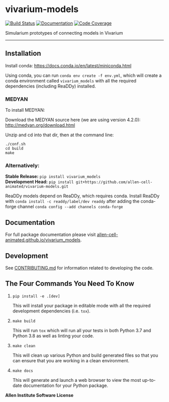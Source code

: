 # vivarium-models

[![Build Status](https://github.com/allen-cell-animated/vivarium_models/workflows/Build%20Main/badge.svg)](https://github.com/allen-cell-animated/vivarium_models/actions)
[![Documentation](https://github.com/allen-cell-animated/vivarium_models/workflows/Documentation/badge.svg)](https://allen-cell-animated.github.io/vivarium_models/)
[![Code Coverage](https://codecov.io/gh/allen-cell-animated/vivarium_models/branch/main/graph/badge.svg)](https://codecov.io/gh/allen-cell-animated/vivarium_models)

Simularium prototypes of connecting models in Vivarium

---

## Installation

Install conda: https://docs.conda.io/en/latest/miniconda.html

Using conda, you can run `conda env create -f env.yml`, which will create a conda environment called `vivarium_models` with all the required dependencies (including ReaDDy) installed.

### MEDYAN

To install MEDYAN:

Download the MEDYAN source here (we are using version 4.2.0): http://medyan.org/download.html

Unzip and cd into that dir, then at the command line:

```
./conf.sh
cd build
make
```

### Alternatively:

**Stable Release:** `pip install vivarium_models`<br>
**Development Head:** `pip install git+https://github.com/allen-cell-animated/vivarium-models.git`

ReaDDy models depend on ReaDDy, which requires conda. Install ReaDDy with `conda install -c readdy/label/dev readdy` after adding the conda-forge channel `conda config --add channels conda-forge`

## Documentation

For full package documentation please visit [allen-cell-animated.github.io/vivarium_models](https://allen-cell-animated.github.io/vivarium_models).

## Development

See [CONTRIBUTING.md](CONTRIBUTING.md) for information related to developing the code.

## The Four Commands You Need To Know

1. `pip install -e .[dev]`

    This will install your package in editable mode with all the required development
    dependencies (i.e. `tox`).

2. `make build`

    This will run `tox` which will run all your tests in both Python 3.7
    and Python 3.8 as well as linting your code.

3. `make clean`

    This will clean up various Python and build generated files so that you can ensure
    that you are working in a clean environment.

4. `make docs`

    This will generate and launch a web browser to view the most up-to-date
    documentation for your Python package.


**Allen Institute Software License**

